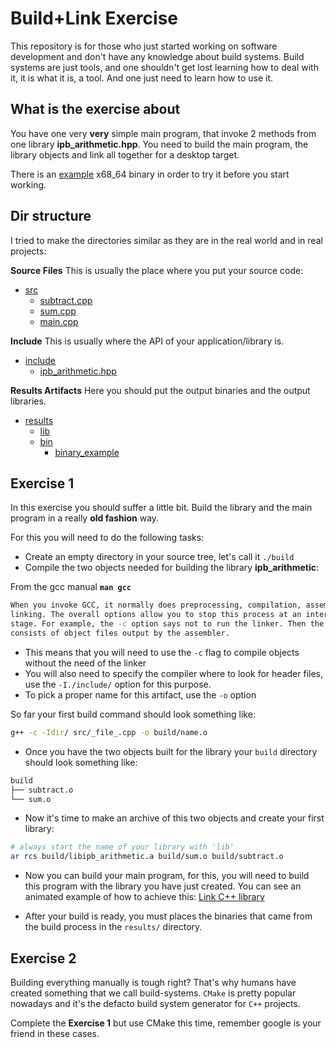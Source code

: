 # Build+Link Exercise

This repository is for those who just started working on software development
and don't have any knowledge about build systems. Build systems are just tools,
and one shouldn't get lost learning how to deal with it, it is what it is, a
tool. And one just need to learn how to use it.

## What is the exercise about

You have one very **very** simple main program, that invoke 2 methods from one
library **ipb_arithmetic.hpp**. You need to build the main program, the library
objects and link all together for a desktop target.

There is an [example](./results/bin/example_output) x68_64 binary in order to
try it before you start working.

## Dir structure

I tried to make the directories similar as they are in the real world and in
real projects:

**Source Files** This is usually the place where you put your source code:

- [src](./src)
  - [subtract.cpp](./src/subtract.cpp)
  - [sum.cpp](./src/sum.cpp)
  - [main.cpp](./src/main.cpp)

**Include** This is usually where the API of your application/library is.

- [include](./include)
  - [ipb_arithmetic.hpp](./include/ipb_arithmetic.hpp)

**Results Artifacts** Here you should put the output binaries and the output
libraries.

- [results](./results)
  - [lib](./results//lib)
  - [bin](./results/bin)
    - [binary_example](./results/bin/example_output)

## Exercise 1

In this exercise you should suffer a little bit. Build the library and the main
program in a really **old fashion** way.

For this you will need to do the following tasks:

- Create an empty directory in your source tree, let's call it `./build`
- Compile the two objects needed for building the library **ipb_arithmetic**:

From the gcc manual **`man gcc`**

```sh
When you invoke GCC, it normally does preprocessing, compilation, assembly and
linking. The overall options allow you to stop this process at an intermediate
stage. For example, the -c option says not to run the linker. Then the output
consists of object files output by the assembler.
```

- This means that you will need to use the `-c` flag to compile objects without
  the need of the linker
- You will also need to specify the compiler where to look for header files, use
  the `-I./include/` option for this purpose.
- To pick a proper name for this artifact, use the `-o` option

So far your first build command should look something like:

```sh
g++ -c -Idir/ src/_file_.cpp -o build/name.o
```

- Once you have the two objects built for the library your `build` directory
  should look something like:

```sh
build
├── subtract.o
└── sum.o
```

- Now it's time to make an archive of this two objects and create your first
  library:

```sh
# always start the name of your library with 'lib'
ar rcs build/libipb_arithmetic.a build/sum.o build/subtract.o
```

- Now you can build your main program, for this, you will need to build this
  program with the library you have just created. You can see an animated
  example of how to achieve this: [Link C++
  library](http://lmgtfy.com/?q=link+c%2B%2B+library)

- After your build is ready, you must places the binaries that came from the
  build process in the `results/` directory.

## Exercise 2

Building everything manually is tough right? That's why humans have created
something that we call build-systems. `CMake` is pretty popular nowadays and
it's the defacto build system generator for `C++` projects.

Complete the **Exercise 1** but use CMake this time, remember google is your
friend in these cases.
